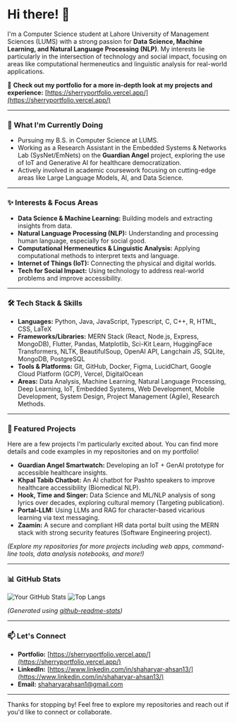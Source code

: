 # Hi there! 👋

I'm a Computer Science student at Lahore University of Management Sciences (LUMS) with a strong passion for **Data Science, Machine Learning, and Natural Language Processing (NLP)**. My interests lie particularly in the intersection of technology and social impact, focusing on areas like computational hermeneutics and linguistic analysis for real-world applications.

🔗 **Check out my portfolio for a more in-depth look at my projects and experience:** [https://sherryportfolio.vercel.app/](https://sherryportfolio.vercel.app/)

---

### 🔬 What I'm Currently Doing

*   Pursuing my B.S. in Computer Science at LUMS.
*   Working as a Research Assistant in the Embedded Systems & Networks Lab (SysNet/EmNets) on the **Guardian Angel** project, exploring the use of IoT and Generative AI for healthcare democratization.
*   Actively involved in academic coursework focusing on cutting-edge areas like Large Language Models, AI, and Data Science.

---

### ✨ Interests & Focus Areas

*   **Data Science & Machine Learning:** Building models and extracting insights from data.
*   **Natural Language Processing (NLP):** Understanding and processing human language, especially for social good.
*   **Computational Hermeneutics & Linguistic Analysis:** Applying computational methods to interpret texts and language.
*   **Internet of Things (IoT):** Connecting the physical and digital worlds.
*   **Tech for Social Impact:** Using technology to address real-world problems and improve accessibility.

---

### 🛠️ Tech Stack & Skills

*   **Languages:** Python, Java, JavaScript, Typescript, C, C++, R, HTML, CSS, LaTeX
*   **Frameworks/Libraries:** MERN Stack (React, Node.js, Express, MongoDB), Flutter, Pandas, Matplotlib, Sci-Kit Learn, HuggingFace Transformers, NLTK, BeautifulSoup, OpenAI API, Langchain JS, SQLite, MongoDB, PostgreSQL
*   **Tools & Platforms:** Git, GitHub, Docker, Figma, LucidChart, Google Cloud Platform (GCP), Vercel, DigitalOcean
*   **Areas:** Data Analysis, Machine Learning, Natural Language Processing, Deep Learning, IoT, Embedded Systems, Web Development, Mobile Development, System Design, Project Management (Agile), Research Methods.

---

### 📂 Featured Projects

Here are a few projects I'm particularly excited about. You can find more details and code examples in my repositories and on my portfolio!

*   **Guardian Angel Smartwatch:** Developing an IoT + GenAI prototype for accessible healthcare insights.
*   **Khpal Tabib Chatbot:** An AI chatbot for Pashto speakers to improve healthcare accessibility (Biomedical NLP).
*   **Hook, Time and Singer:** Data Science and ML/NLP analysis of song lyrics over decades, exploring cultural memory (Targeting publication).
*   **Portal-LLM:** Using LLMs and RAG for character-based vicarious learning via text messaging.
*   **Zaamin:** A secure and compliant HR data portal built using the MERN stack with strong security features (Software Engineering project).

*(Explore my repositories for more projects including web apps, command-line tools, data analysis notebooks, and more!)*

---

### 📊 GitHub Stats

![Your GitHub Stats](https://github-readme-stats.vercel.app/api?username=swiftiecoder&show_icons=true&theme=radical&count_private=true)
![Top Langs](https://github-readme-stats.vercel.app/api/top-langs/?username=swiftiecoder&layout=compact&theme=radical)

*(Generated using [github-readme-stats](https://github.com/anuraghazra/github-readme-stats))*

---

### 📫 Let's Connect

*   **Portfolio:** [https://sherryportfolio.vercel.app/](https://sherryportfolio.vercel.app/)
*   **LinkedIn:** [https://www.linkedin.com/in/shaharyar-ahsan13/](https://www.linkedin.com/in/shaharyar-ahsan13/)
*   **Email:** [shaharyarahsan1@gmail.com](mailto:shaharyarahsan1@gmail.com)

---

Thanks for stopping by! Feel free to explore my repositories and reach out if you'd like to connect or collaborate.
